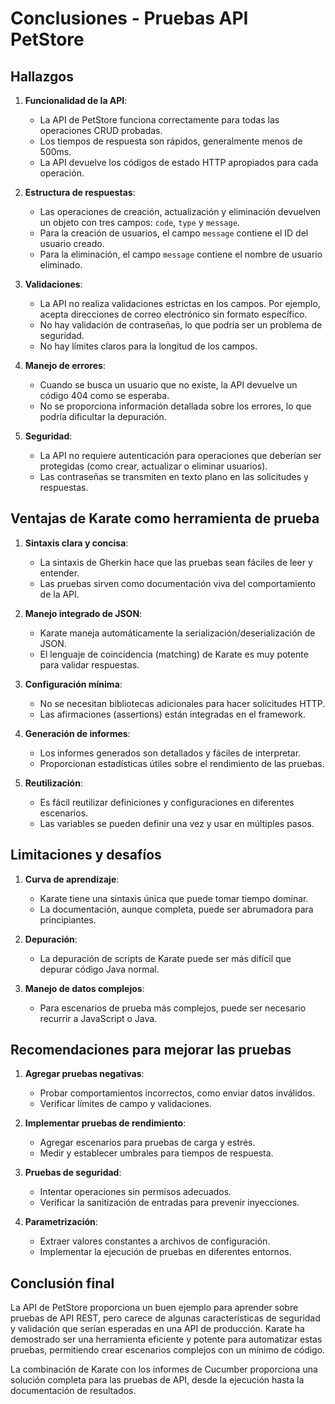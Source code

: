 # Conclusiones - Pruebas API PetStore

## Hallazgos

1. **Funcionalidad de la API**: 
   - La API de PetStore funciona correctamente para todas las operaciones CRUD probadas.
   - Los tiempos de respuesta son rápidos, generalmente menos de 500ms.
   - La API devuelve los códigos de estado HTTP apropiados para cada operación.

2. **Estructura de respuestas**:
   - Las operaciones de creación, actualización y eliminación devuelven un objeto con tres campos: `code`, `type` y `message`.
   - Para la creación de usuarios, el campo `message` contiene el ID del usuario creado.
   - Para la eliminación, el campo `message` contiene el nombre de usuario eliminado.

3. **Validaciones**:
   - La API no realiza validaciones estrictas en los campos. Por ejemplo, acepta direcciones de correo electrónico sin formato específico.
   - No hay validación de contraseñas, lo que podría ser un problema de seguridad.
   - No hay límites claros para la longitud de los campos.

4. **Manejo de errores**:
   - Cuando se busca un usuario que no existe, la API devuelve un código 404 como se esperaba.
   - No se proporciona información detallada sobre los errores, lo que podría dificultar la depuración.

5. **Seguridad**:
   - La API no requiere autenticación para operaciones que deberían ser protegidas (como crear, actualizar o eliminar usuarios).
   - Las contraseñas se transmiten en texto plano en las solicitudes y respuestas.

## Ventajas de Karate como herramienta de prueba

1. **Sintaxis clara y concisa**:
   - La sintaxis de Gherkin hace que las pruebas sean fáciles de leer y entender.
   - Las pruebas sirven como documentación viva del comportamiento de la API.

2. **Manejo integrado de JSON**:
   - Karate maneja automáticamente la serialización/deserialización de JSON.
   - El lenguaje de coincidencia (matching) de Karate es muy potente para validar respuestas.

3. **Configuración mínima**:
   - No se necesitan bibliotecas adicionales para hacer solicitudes HTTP.
   - Las afirmaciones (assertions) están integradas en el framework.

4. **Generación de informes**:
   - Los informes generados son detallados y fáciles de interpretar.
   - Proporcionan estadísticas útiles sobre el rendimiento de las pruebas.

5. **Reutilización**:
   - Es fácil reutilizar definiciones y configuraciones en diferentes escenarios.
   - Las variables se pueden definir una vez y usar en múltiples pasos.

## Limitaciones y desafíos

1. **Curva de aprendizaje**:
   - Karate tiene una sintaxis única que puede tomar tiempo dominar.
   - La documentación, aunque completa, puede ser abrumadora para principiantes.

2. **Depuración**:
   - La depuración de scripts de Karate puede ser más difícil que depurar código Java normal.

3. **Manejo de datos complejos**:
   - Para escenarios de prueba más complejos, puede ser necesario recurrir a JavaScript o Java.

## Recomendaciones para mejorar las pruebas

1. **Agregar pruebas negativas**:
   - Probar comportamientos incorrectos, como enviar datos inválidos.
   - Verificar límites de campo y validaciones.

2. **Implementar pruebas de rendimiento**:
   - Agregar escenarios para pruebas de carga y estrés.
   - Medir y establecer umbrales para tiempos de respuesta.

3. **Pruebas de seguridad**:
   - Intentar operaciones sin permisos adecuados.
   - Verificar la sanitización de entradas para prevenir inyecciones.

4. **Parametrización**:
   - Extraer valores constantes a archivos de configuración.
   - Implementar la ejecución de pruebas en diferentes entornos.

## Conclusión final

La API de PetStore proporciona un buen ejemplo para aprender sobre pruebas de API REST, pero carece de algunas características de seguridad y validación que serían esperadas en una API de producción. Karate ha demostrado ser una herramienta eficiente y potente para automatizar estas pruebas, permitiendo crear escenarios complejos con un mínimo de código.

La combinación de Karate con los informes de Cucumber proporciona una solución completa para las pruebas de API, desde la ejecución hasta la documentación de resultados.